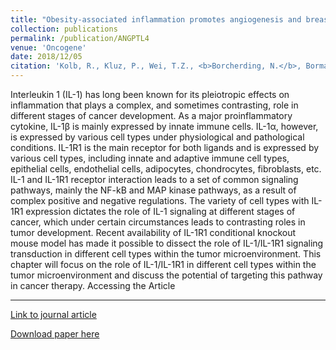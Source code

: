 ```yaml
---
title: "Obesity-associated inflammation promotes angiogenesis and breast cancer via angiopoietin-like 4."
collection: publications
permalink: /publication/ANGPTL4
venue: 'Oncogene'
date: 2018/12/05
citation: 'Kolb, R., Kluz, P., Wei, T.Z., <b>Borcherding, N.</b>, Bormann, N., Balcziak, L., Zhu, P., Davies, B., Gourronc, F., Gibson-Corley, K. Klingelhutz, A., Tan, N.S., Sutterwala, F., Vishwakarma, A., Liu, L., Ge, X., Jiang, B., Zhu, Y., Shen, X., & Zhang, W. Obesity-associated inflammation promotes angiogenesis and breast cancer via angiopoietin-like 4. Oncogene 2019.'
---
```


Interleukin 1 (IL-1) has long been known for its pleiotropic effects on inflammation that plays a complex, and sometimes contrasting, role in different stages of cancer development. As a major proinflammatory cytokine, IL-1β is mainly expressed by innate immune cells. IL-1α, however, is expressed by various cell types under physiological and pathological conditions. IL-1R1 is the main receptor for both ligands and is expressed by various cell types, including innate and adaptive immune cell types, epithelial cells, endothelial cells, adipocytes, chondrocytes, fibroblasts, etc. IL-1 and IL-1R1 receptor interaction leads to a set of common signaling pathways, mainly the NF-kB and MAP kinase pathways, as a result of complex positive and negative regulations. The variety of cell types with IL-1R1 expression dictates the role of IL-1 signaling at different stages of cancer, which under certain circumstances leads to contrasting roles in tumor development. Recent availability of IL-1R1 conditional knockout mouse model has made it possible to dissect the role of IL-1/IL-1R1 signaling transduction in different cell types within the tumor microenvironment. This chapter will focus on the role of IL-1/IL-1R1 in different cell types within the tumor microenvironment and discuss the potential of targeting this pathway in cancer therapy.
Accessing the Article

------
[Link to journal article](https://www.nature.com/articles/s41388-018-0592-6)

[Download paper here](https://ncborcherding.github.io/files/ANGPTL4.pdf)







